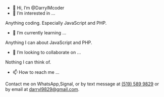 - 👋 Hi, I’m @DarrylMcoder
- 👀 I’m interested in ...

Anything coding. Especially JavaScript and PHP. 
- 🌱 I’m currently learning ...

Anything I can about JavaScript and PHP. 
- 💞️ I’m looking to collaborate on ...

Nothing I can think of. 
- 📫 How to reach me ...

Contact me on WhatsApp,Signal, or by text message at <a href="https://wa.me/+15195899829">(519) 589 9829</a> or by email at darryl9829@gmail.com. 

